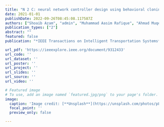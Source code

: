 ```yaml
---
title: "N 2 C: neural network controller design using behavioral cloning"
date: 2021-01-01
publishDate: 2022-09-26T08:45:08.117587Z
authors: ["Shoaib Azam", "admin", "Muhammad Aasim Rafique", "Ahmad Muqeem Sheri", "Muhammad Ishfaq Hussain", "Moongu Jeon"]
publication_types: ["2"]
abstract: ""
featured: false
publication: "*IEEE Transactions on Intelligent Transportation Systems*"

url_pdf: 'https://ieeexplore.ieee.org/document/9312433'
url_code: ''
url_dataset: ''
url_poster: ''
url_project: ''
url_slides: ''
url_source: ''
url_video: ''

# Featured image
# To use, add an image named `featured.jpg/png` to your page's folder.
image:
  caption: 'Image credit: [**Unsplash**](https://unsplash.com/photos/pLCdAaMFLTE)'
  focal_point: ''
  preview_only: false

---
```


